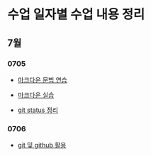# 수업 일자별 수업 내용 정리

## 7월

### 0705

* [마크다운 문법 연습](./수업내용/0705/markdown_grammar_pr.md)

* [마크다운 실습](./수업내용/0705/markdown_practice_kp.md)
* [git status 정리](./수업내용/0705/git_status_번역.md)

### 0706

* [git 및 github 활용](./수업내용/0706/gitandgithub.md)